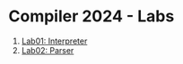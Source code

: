 # Compiler 2024 - Labs

1. [Lab01: Interpreter](/lab01_interpreter/)
1. [Lab02: Parser](/Lab02_parser/)
